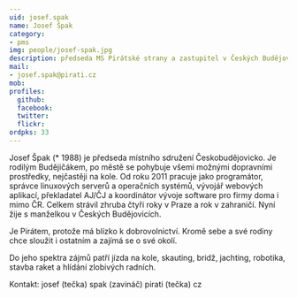 ```yaml
---
uid: josef.spak
name: Josef Špak
category:
- pms
img: people/josef-spak.jpg
description: předseda MS Pirátské strany a zastupitel v Českých Budějovicích
mail:
- josef.spak@pirati.cz
mob:			  
profiles:
  github:                 
  facebook: 		  
  twitter: 		  
  flickr:
ordpks: 33     		  
---
```

Josef Špak (* 1988) je předseda místního sdružení Českobudějovicko. Je rodilým Budějičákem, po městě se pohybuje všemi možnými dopravními prostředky, nejčastěji na kole. Od roku 2011 pracuje jako programátor, správce linuxových serverů a operačních systémů, vývojář webových aplikací, překladatel AJ/ČJ a koordinátor vývoje software pro firmy doma i mimo ČR. Celkem strávil zhruba čtyři roky v Praze a rok v zahraničí. Nyní žije s manželkou v Českých Budějovicích.

Je Pirátem, protože má blízko k dobrovolnictví. Kromě sebe a své rodiny chce sloužit i ostatním a zajímá se o své okolí.

Do jeho spektra zájmů patří jízda na kole, skauting, bridž, jachting, robotika, stavba raket a hlídání zlobivých radních.

Kontakt: josef (tečka) spak (zavináč) pirati (tečka) cz